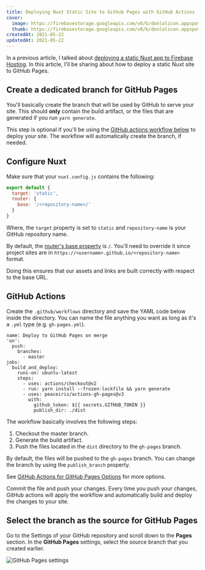 ```yaml
---
title: Deploying Nuxt Static Site to Github Pages with GitHub Actions
cover:
  image: https://firebasestorage.googleapis.com/v0/b/donlalicon.appspot.com/o/github-pages.jpg?alt=media&token=59f99fcd-79d4-4e33-a0e6-113fb9434c1c
  thumb: https://firebasestorage.googleapis.com/v0/b/donlalicon.appspot.com/o/github-pages.jpg?alt=media&token=59f99fcd-79d4-4e33-a0e6-113fb9434c1c
createdAt: 2021-05-22
updatedAt: 2021-05-22
---
```


In a previous article, I talked about [deploying a static Nuxt app to Firebase Hosting](/blog/nuxt-static-firebase-hosting-github-actions). In this article, I'll be sharing about how to deploy a static Nuxt site to GitHub Pages.

## Create a dedicated branch for GitHub Pages

You'll basically create the branch that will be used by GitHub to serve your site. This should **only** contain the build artifact, or the files that are generated if you run `yarn generate`.

This step is optional if you'll be using the [GitHub actions workflow below](#github-actions) to deploy your site. The workflow will automatically create the branch, if needed.

## Configure Nuxt

Make sure that your `nuxt.config.js` contains the following:

```js
export default {
  target: 'static',
  router: {
    base: '/<repository-name>/'
  }
}
```

Where, the `target` property is set to `static` and `repository-name` is your GitHub repository name.

By default, the [router's base property](https://nuxtjs.org/docs/2.x/configuration-glossary/configuration-router/) is `/`. You'll need to override it since project sites are in `https://<username>.github.io/<repository-name>` format.

Doing this ensures that our assets and links are built correctly with respect to the base URL.

## GitHub Actions

Create the `.github/workflows` directory and save the YAML code below inside the directory. You can name the file anything you want as long as it's a `.yml` type (e.g. `gh-pages.yml`).

```yaml[.github/workflows/gh-pages.yml]
name: Deploy to GitHub Pages on merge
'on':
  push:
    branches:
      - master
jobs:
  build_and_deploy:
    runs-on: ubuntu-latest
    steps:
      - uses: actions/checkout@v2
      - run: yarn install --frozen-lockfile && yarn generate
      - uses: peaceiris/actions-gh-pages@v3
        with:
          github_token: ${{ secrets.GITHUB_TOKEN }}
          publish_dir: ./dist
```

The workflow basically involves the following steps:

1. Checkout the master branch.
2. Generate the build artifact.
3. Push the files located in the `dist` directory to the `gh-pages` branch.

By default, the files will be pushed to the `gh-pages` branch. You can change the branch by using the `publish_branch` property.

See [GitHub Actions for GitHub Pages Options](https://github.com/peaceiris/actions-gh-pages#options) for more options.

Commit the file and push your changes. Every time you push your changes, GitHub actions will apply the workflow and automatically build and deploy the changes to your site.

## Select the branch as the source for GitHub Pages

Go to the Settings of your GitHub repository and scroll down to the **Pages** section. In the **GitHub Pages** settings, select the source branch that you created earlier.

![GitHub Pages settings](https://firebasestorage.googleapis.com/v0/b/donlalicon.appspot.com/o/Screenshot%202021-05-22%20at%2012.00.51%20PM.png?alt=media&token=bb883d11-89dc-4553-a686-878c7bdee32d)
